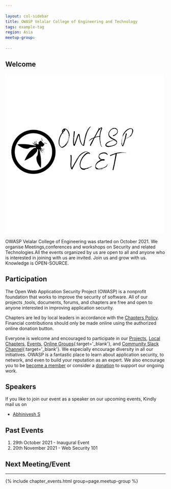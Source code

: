 ```yaml
---

layout: col-sidebar
title: OWASP Velalar College of Engineering and Technology
tags: example-tag
region: Asia
meetup-group:

---
```



## Welcome
<img src="https://github.com/OWASP/www-chapter-velalar-college-of-engineering-and-technology/blob/main/assets/images/Add%20a%20heading.png?raw=true"/>

OWASP Velalar College of Engineering was started on October 2021. We organise Meetings,conferences and workshops on Security and related Technologies.All the events organized by us are open to all and anyone who is interested in joining with us are invited. Join us and grow with us. Knowledge is OPEN-SOURCE.

## Participation
The Open Web Application Security Project (OWASP) is a nonprofit foundation that works to improve the security of software. All of our projects ,tools, documents, forums, and chapters are free and open to anyone interested in improving application security. 

Chapters are led by local leaders in accordance with the [Chapters Policy](/www-policy/operational/chapters). Financial contributions should only be made online using the authorized online donation button. 

Everyone is welcome and encouraged to participate in our [Projects](/projects/), [Local Chapters](/chapters/), [Events](/events/), [Online Groups](https://groups.google.com/a/owasp.com/){:target='_blank'}, and [Community Slack Channel](https://owasp.slack.com/){:target='_blank'}. We especially encourage diversity in all our initiatives. OWASP is a fantastic place to learn about application security, to network, and even to build your reputation as an expert. We also encourage you to be [become a member](/membership/) or consider a [donation](/donate/) to support our ongoing work.

## Speakers
If you like to join our event as a speaker on our upcoming events, Kindly mail us on
* [Abhinivesh S](mailto:abhi.nivesh@owasp.org)

## Past Events

1) 29th October 2021 - Inaugural Event
2) 20th November 2021 - Web Security 101 

## Next Meeting/Event <!-- You should keep this section as it will populate your meetup events -->


---------------------
{% include chapter_events.html group=page.meetup-group %}

